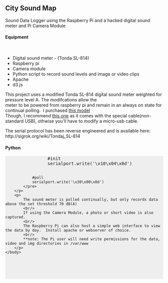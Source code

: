 <html>
    <body>
        <h2>City Sound Map</h2>
		<p>
			Sound Data Logger using the Raspberry Pi and a hacked digital sound meter and Pi Camera Module 
			<br/>
			<h4>Equipment</h4>
			<br/>
			<ul>
				<li>Digital sound meter - (Tonda SL-814)</li>
				<li>Raspberry pi</li>
				<li>Camera module</li>
				<li>Python script to record sound levels and image or video clips</li>
				<li>Apache</li>
				<li>d3.js</li>
			</ul>
		</p>
		<p>
			This project uses a modified Tonda SL-814 digital sound meter weighted for pressure level A.  The modifcations allow the meter to be powered from raspberry pi and remain in an always on state for continual polling. 
			I purchased <a href="http://www.amazon.com/NEEWER%C2%AE-Digital-Sound-Level-Meter/dp/B005JX2EZ2">this model</a>   
			<br/>
			Though, I recommend <a href="http://www.amazon.com/Professional-Digital-Pressure-Measurement-Detectors/dp/B00LL3Y074">this one</a> as it comes with the special cable(non-standard USB), othwise you'll have to modify a micro-usb cable.
		</p>
		<p>
			The serial protocol has been reverse engineered and is available here:
			http://sigrok.org/wiki/Tondaj_SL-814
		</p>
		<p>
			<h4>Python</h4> 
			<pre style="background-color:#eee">
				#init
				serialport.write('\x10\x04\x0d')

				#poll
				serialport.write('\x30\x00\x0d')
			</pre>
		</p>
		<p>
			The sound meter is polled continually, but only records data above the set threshold 70 dB(A) 
			<br/>
			If using the Camera Module, a photo or short video is also captured.
			<br/>
			The Raspberry Pi can also host a simple web interface to view the data by day.  Install apache or webserver of choice.  
			<br/>
			**note: The Pi user will need write permissions for the data, video and img directories in /var/www
		</p>
	</body>
</html>